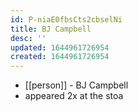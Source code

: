 ```yaml
---
id: P-niaE0fbsCts2cbselNi
title: BJ Campbell
desc: ''
updated: 1644961726954
created: 1644961726954
---
```



- [[person]] - BJ Campbell
- appeared 2x at the stoa

